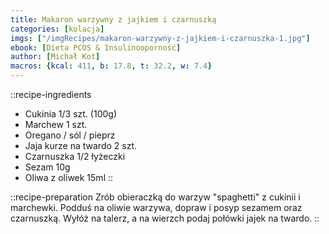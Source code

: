 ```yaml
---
title: Makaron warzywny z jajkiem i czarnuszką
categories: [kolacja]
imgs: ["/imgRecipes/makaron-warzywny-z-jajkiem-i-czarnuszka-1.jpg"]
ebook: [Dieta PCOS & Insulinooporność]
author: [Michał Kot]
macros: {kcal: 411, b: 17.8, t: 32.2, w: 7.4}
---
```

::recipe-ingredients
- Cukinia 1/3 szt. (100g)
- Marchew 1 szt.
- Oregano / sól / pieprz
- Jaja kurze na twardo 2 szt.
- Czarnuszka 1/2 łyżeczki
- Sezam 10g
- Oliwa z oliwek 15ml
::

::recipe-preparation
Zrób obieraczką do warzyw "spaghetti" z cukinii i marchewki. Podduś na oliwie warzywa, dopraw i posyp sezamem oraz czarnuszką. Wyłóż na talerz, a na wierzch podaj połówki jajek na twardo.
::